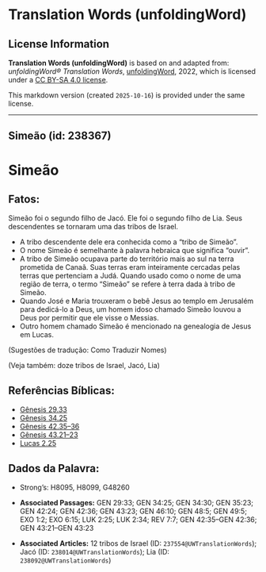 # Translation Words (unfoldingWord)

## License Information

**Translation Words (unfoldingWord)** is based on and adapted from: _unfoldingWord® Translation Words_, [unfoldingWord](https://unfoldingword.org/utw), 2022, which is licensed under a [CC BY-SA 4.0 license](https://creativecommons.org/licenses/by-sa/4.0/legalcode.en).

This markdown version (created `2025-10-16`) is provided under the same license.



--------------------------------

## Simeão (id: 238367)

Simeão
======

Fatos:
------

Simeão foi o segundo filho de Jacó. Ele foi o segundo filho de Lia. Seus descendentes se tornaram uma das tribos de Israel.

* A tribo descendente dele era conhecida como a “tribo de Simeão”.
* O nome Simeão é semelhante à palavra hebraica que significa “ouvir”.
* A tribo de Simeão ocupava parte do território mais ao sul na terra prometida de Canaã. Suas terras eram inteiramente cercadas pelas terras que pertenciam a Judá. Quando usado como o nome de uma região de terra, o termo “Simeão” se refere à terra dada à tribo de Simeão.
* Quando José e Maria trouxeram o bebê Jesus ao templo em Jerusalém para dedicá\-lo a Deus, um homem idoso chamado Simeão louvou a Deus por permitir que ele visse o Messias.
* Outro homem chamado Simeão é mencionado na genealogia de Jesus em Lucas.

(Sugestões de tradução: Como Traduzir Nomes)

(Veja também: doze tribos de Israel, Jacó, Lia)

Referências Bíblicas:
---------------------

* [Gênesis 29\.33](https://ref.ly/Gen29:33)
* [Gênesis 34\.25](https://ref.ly/Gen34:25)
* [Gênesis 42\.35–36](https://ref.ly/Gen42:35-Gen42:36)
* [Gênesis 43\.21–23](https://ref.ly/Gen43:21-Gen43:23)
* [Lucas 2\.25](https://ref.ly/Luke2:25)

Dados da Palavra:
-----------------

* Strong’s: H8095, H8099, G48260

* **Associated Passages:** GEN 29:33; GEN 34:25; GEN 34:30; GEN 35:23; GEN 42:24; GEN 42:36; GEN 43:23; GEN 46:10; GEN 48:5; GEN 49:5; EXO 1:2; EXO 6:15; LUK 2:25; LUK 2:34; REV 7:7; GEN 42:35–GEN 42:36; GEN 43:21–GEN 43:23
* **Associated Articles:** 12 tribos de Israel (ID: `237554@UWTranslationWords`); Jacó (ID: `238014@UWTranslationWords`); Lia (ID: `238092@UWTranslationWords`)

